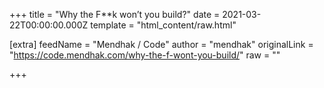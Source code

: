 
+++
title = "Why the F**k won’t you build?"
date = 2021-03-22T00:00:00.000Z
template = "html_content/raw.html"

[extra]
feedName = "Mendhak / Code"
author = "mendhak"
originalLink = "https://code.mendhak.com/why-the-f-wont-you-build/"
raw = ""

+++

